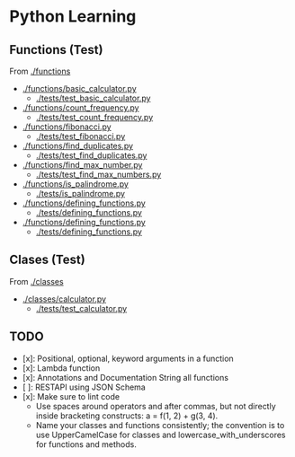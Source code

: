 # Python Learning

## Functions (Test)
From [./functions](./functions/)

* [./functions/basic_calculator.py](./functions/basic_calculator.py)
    * [./tests/test_basic_calculator.py](./tests/test_basic_calculator.py)
* [./functions/count_frequency.py](./functions/count_frequency.py)
    * [./tests/test_count_frequency.py](./tests/test_count_frequency.py)
* [./functions/fibonacci.py](./functions/fibonacci.py)
    * [./tests/test_fibonacci.py](./tests/test_fibonacci.py)
* [./functions/find_duplicates.py](./functions/find_duplicates.py)
    * [./tests/test_find_duplicates.py](./tests/test_find_duplicates.py)
* [./functions/find_max_number.py](./functions/find_max_number.py)
    * [./tests/test_find_max_numbers.py](./tests/test_find_max_numbers.py)
* [./functions/is_palindrome.py](./functions/is_palindrome.py)
    * [./tests/is_palindrome.py](./tests/is_palindrome.py)
* [./functions/defining_functions.py](./functions/defining_functions.py)
    * [./tests/defining_functions.py](./tests/test_defining_functions.py)
* [./functions/defining_functions.py](./functions/lambda_average.py)
    * [./tests/defining_functions.py](./tests/test_lambda_average.py)

## Clases (Test)
From [./classes](./classes/)

* [./classes/calculator.py](./classes/calculator.py)
    * [./tests/test_calculator.py](./tests/test_calculator.py)


## TODO
- [x]: Positional, optional, keyword arguments in a function
- [x]: Lambda function
- [x]: Annotations and Documentation String all functions
- [ ]: RESTAPI using JSON Schema
- [x]: Make sure to lint code
    * Use spaces around operators and after commas, but not directly inside bracketing constructs: a = f(1, 2) + g(3, 4).
    * Name your classes and functions consistently; the convention is to use UpperCamelCase for classes and lowercase_with_underscores for functions and methods. 